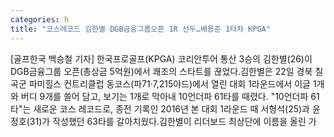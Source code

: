 ```yaml
---
categories: h
title: "코스레코드 김한별 DGB금융그룹오픈 1R 선두…배용준 1타차 KPGA"
---
```

[골프한국 백승철 기자] 한국프로골프(KPGA) 코리안투어 통산 3승의 김한별(26)이 DGB금융그룹 오픈(총상금 5억원)에서 쾌조의 스타트를 끊었다.김한별은 22일 경북 칠곡군 파미힐스 컨트리클럽 동코스(파71·7,215야드)에서 열린 대회 1라운드에서 이글 1개와 버디 9개를 쓸어 담고, 보기는 1개로 막아내 10언더파 61타를 때렸다. "10언더파 61타"는 새로운 코스 레코드로, 종전 기록인 2016년 본 대회 1라운드 때 서형석(25)과 윤정호(31)가 작성했던 63타를 갈아치웠다.김한별이 리더보드 최상단에 이름을 올린 가